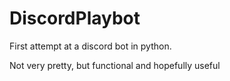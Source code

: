 # DiscordPlaybot
First attempt at a discord bot in python. 

Not very pretty, but functional and hopefully useful
